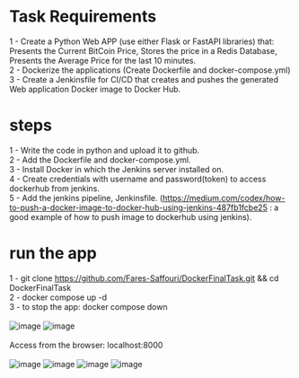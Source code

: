 # Task Requirements
1 - Create a Python Web APP (use either Flask or FastAPI libraries) that: Presents the Current BitCoin Price, Stores the price in a Redis Database, Presents the Average Price for the last 10 minutes.<br/>
2 - Dockerize the applications (Create Dockerfile and docker-compose.yml)<br/>
3 - Create a Jenkinsfile for CI/CD that creates and pushes the generated Web application Docker image to Docker Hub.<br/>
# steps
1 - Write the code in python and upload it to github.<br/>
2 - Add the Dockerfile and docker-compose.yml.<br/>
3 - Install Docker in which the Jenkins server installed on.<br/>
4 - Create credentials with username and password(token) to access dockerhub from jenkins.<br/>
5 - Add the jenkins pipeline, Jenkinsfile. (https://medium.com/codex/how-to-push-a-docker-image-to-docker-hub-using-jenkins-487fb1fcbe25 : a good example of how to push image to dockerhub using jenkins).<br/>
# run the app
1 - git clone https://github.com/Fares-Saffouri/DockerFinalTask.git && cd DockerFinalTask<br/>
2 - docker compose up -d<br/>
3 - to stop the app: docker compose down<br/>
<br/>
![image](https://user-images.githubusercontent.com/70641137/178855978-b71c2adf-8620-4ef6-9063-f3a11208a9e6.png)
![image](https://user-images.githubusercontent.com/70641137/178855990-c636d0c1-dab6-4c10-84cb-4a29e54e4bc2.png)<br/>
<br/>Access from the browser: localhost:8000<br/><br/>
![image](https://user-images.githubusercontent.com/70641137/178851406-f06081c8-c18c-4453-abf4-5c8831ad7aa6.png)
![image](https://user-images.githubusercontent.com/70641137/178857493-ed1cab17-5256-4577-a7b3-3778a2977844.png)
![image](https://user-images.githubusercontent.com/70641137/178857539-740087ac-bb82-4945-b4fa-de2299a8e80b.png)
![image](https://user-images.githubusercontent.com/70641137/178857592-eb575332-933b-4bb9-a93b-ce9555f6c818.png)

